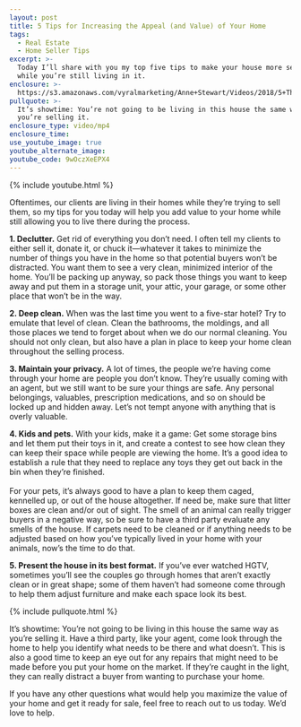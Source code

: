 ```yaml
---
layout: post
title: 5 Tips for Increasing the Appeal (and Value) of Your Home
tags:
  - Real Estate
  - Home Seller Tips
excerpt: >-
  Today I’ll share with you my top five tips to make your house more sellable
  while you’re still living in it.
enclosure: >-
  https://s3.amazonaws.com/vyralmarketing/Anne+Stewart/Videos/2018/5+Things+That+Will+Help+Sell+Your+Home+-+Portland+Real+Estate+Agent.mp4
pullquote: >-
  It’s showtime: You’re not going to be living in this house the same way as
  you’re selling it.
enclosure_type: video/mp4
enclosure_time:
use_youtube_image: true
youtube_alternate_image:
youtube_code: 9wOczXeEPX4
---
```


{% include youtube.html %}

Oftentimes, our clients are living in their homes while they’re trying to sell them, so my tips for you today will help you add value to your home while still allowing you to live there during the process.

**1. Declutter.** Get rid of everything you don’t need. I often tell my clients to either sell it, donate it, or chuck it—whatever it takes to minimize the number of things you have in the home so that potential buyers won’t be distracted. You want them to see a very clean, minimized interior of the home. You’ll be packing up anyway, so pack those things you want to keep away and put them in a storage unit, your attic, your garage, or some other place that won’t be in the way.&nbsp;

**2. Deep clean.** When was the last time you went to a five-star hotel? Try to emulate that level of clean. Clean the bathrooms, the moldings, and all those places we tend to forget about when we do our normal cleaning. You should not only clean, but also have a plan in place to keep your home clean throughout the selling process.

**3. Maintain your privacy.** A lot of times, the people we’re having come through your home are people you don’t know. They’re usually coming with an agent, but we still want to be sure your things are safe. Any personal belongings, valuables, prescription medications, and so on should be locked up and hidden away. Let’s not tempt anyone with anything that is overly valuable.

**4. Kids and pets.** With your kids, make it a game: Get some storage bins and let them put their toys in it, and create a contest to see how clean they can keep their space while people are viewing the home. It’s a good idea to establish a rule that they need to replace any toys they get out back in the bin when they’re finished.<br><br>For your pets, it’s always good to have a plan to keep them caged, kennelled up, or out of the house altogether. If need be, make sure that litter boxes are clean and/or out of sight. The smell of an animal can really trigger buyers in a negative way, so be sure to have a third party evaluate any smells of the house. If carpets need to be cleaned or if anything needs to be adjusted based on how you’ve typically lived in your home with your animals, now’s the time to do that.

**5. Present the house in its best format.** If you’ve ever watched HGTV, sometimes you’ll see the couples go through homes that aren’t exactly clean or in great shape; some of them haven’t had someone come through to help them adjust furniture and make each space look its best.

{% include pullquote.html %}

It’s showtime: You’re not going to be living in this house the same way as you’re selling it. Have a third party, like your agent, come look through the home to help you identify what needs to be there and what doesn’t. This is also a good time to keep an eye out for any repairs that might need to be made before you put your home on the market. If they’re caught in the light, they can really distract a buyer from wanting to purchase your home.

If you have any other questions what would help you maximize the value of your home and get it ready for sale, feel free to reach out to us today. We’d love to help.

&nbsp;